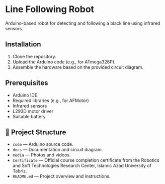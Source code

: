 # Line Following Robot



Arduino-based robot for detecting and following a black line using infrared sensors.


## Installation

1. Clone the repository.
2. Upload the Arduino code (e.g., for ATmega328P).
3. Assemble the hardware based on the provided circuit diagram.


## Prerequisites

- Arduino IDE
- Required libraries (e.g., for AFMotor)
- Infrared sensors
- L293D motor driver
- Suitable battery


## 📁 Project Structure

- `code` — Arduino source code.
- `docs` — Documentation and circuit diagram.
- `media` — Photos and videos.
- `Certificate` — Official course completion certificate from the Robotics and Soft Technologies Research Center, Islamic Azad University of Tabriz.
- `README.md` — Project overview and instructions.
